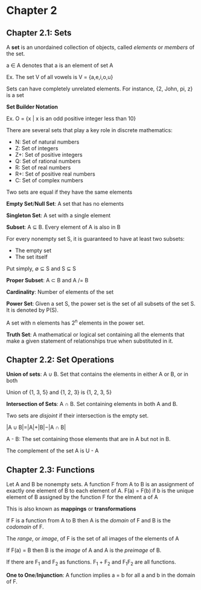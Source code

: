# Chapter 2

## Chapter 2.1: Sets

A **set** is an unordained collection of objects, called *elements* or *members* of the set. 

a ∈ A denotes that a is an element of set A

Ex. The set V of all vowels is V = {a,e,i,o,u}

Sets can have completely unrelated elements. For instance, {2, John, pi, z} is a set

**Set Builder Notation**

Ex. O =  {x | x is an odd positive integer less than 10}

There are several sets that play a key role in discrete mathematics:

* N: Set of natural numbers
* Z: Set of integers
* Z+: Set of positive integers
* Q: Set of rational numbers
* R: Set of real numbers
* R+: Set of positive real numbers
* C: Set of complex numbers

Two sets are equal if they have the same elements

**Empty Set**/**Null Set**: A set that has no elements

**Singleton Set**: A set with a single element

**Subset**: A ⊆ B. Every element of A is also in B

For every nonempty set S, it is guaranteed to have at least two subsets: 
* The empty set
* The set itself

Put simply, ∅ ⊆ S and S ⊆ S

**Proper Subset**: A ⊂ B and A /= B

**Cardinality**: Number of elements of the set

**Power Set**: Given a set S, the power set is the set of all subsets of the set S. It is denoted by P(S).

A set with n elements has 2<sup>n</sup> elements in the power set.

**Truth Set**: A mathematical or logical set containing all the elements that make a given statement of relationships true when substituted in it. 

## Chapter 2.2: Set Operations

**Union of sets**: A ∪ B. Set that contains the elements in either A or B, or in both

Union of {1, 3, 5} and {1, 2, 3} is {1, 2, 3, 5}

**Intersection of Sets**: A ∩ B. Set containing elements in both A and B. 

Two sets are *disjoint* if their intersection  is the empty set. 

|A ∪ B|=|A|+|B|−|A ∩ B|

A - B: The set containing those elements that are in A but not in B. 

The complement of the set A is U - A

## Chapter 2.3: Functions

Let A and B be nonempty sets. A function F from A to B is an assignment of exactly one element of B to each element of A. F(a) = F(b) if b is the unique element of B assigned by the function F for the elment a of A

This is also known as **mappings** or **transformations**

If F is a function from A to B then A is the *domain* of F and B is the *codomain* of F. 

The *range*, or *image*, of F is the set of all images of the elements of A

If F(a) = B then B is the *image* of A and A is the *preimage* of B. 

If there are F<sub>1</sub> and F<sub>2</sub> as functions. F<sub>1</sub> + F<sub>2</sub> and F<sub>1</sub>F<sub>2</sub> are all functions. 

**One to One**/**Injunction**: A function implies a = b for all a and b in the domain of F. 



